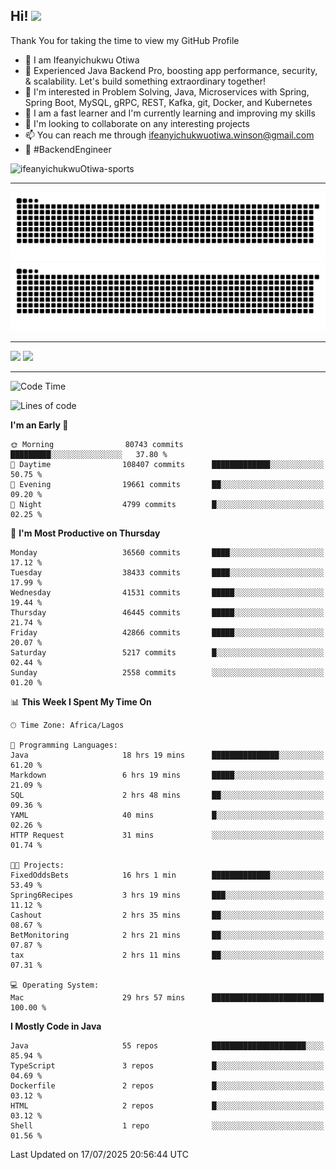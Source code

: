 <!-- BLOG-POST-LIST:START --><!-- BLOG-POST-LIST:END -->

## Hi! <img src="https://media.giphy.com/media/hvRJCLFzcasrR4ia7z/giphy.gif" width="4%"> 

Thank You for taking the time to view my GitHub Profile

- 👋 I am Ifeanyichukwu Otiwa
- 🚀 Experienced Java Backend Pro, boosting app performance, security, & scalability. Let's build something extraordinary together!
- 👀 I'm interested in Problem Solving, Java, Microservices with Spring, Spring Boot, MySQL, gRPC, REST, Kafka, git, Docker, and Kubernetes
- 🌱 I am a fast learner and I'm currently learning and improving my skills
- 💞️ I'm looking to collaborate on any interesting projects
- 📫 You can reach me through ifeanyichukwuotiwa.winson@gmail.com
- 🚀 #BackendEngineer

<p align="left" marginTop="10px"> <img src="https://komarev.com/ghpvc/?username=ifeanyichukwuOtiwa-sports&label=Profile%20views&color=0e75b6&style=for-the-badge" alt="ifeanyichukwuOtiwa-sports" /> </p>

***

<!--🐍📈SNAKEGRAPH / 🌐WEBSITE: https://github.com/Platane/snk -->
![github contribution grid snake animation](https://raw.githubusercontent.com/ifeanyichukwuOtiwa-sports/ifeanyichukwuOtiwa-sports/output/github-contribution-grid-snake-dark.svg#gh-dark-mode-only)![github contribution grid snake animation](https://raw.githubusercontent.com/ifeanyichukwuOtiwa-sports/ifeanyichukwuOtiwa-sports/output/github-contribution-grid-snake.svg#gh-light-mode-only)

***

<p float="left">
  <img float="left" src="https://github-readme-stats.vercel.app/api?username=ifeanyichukwuOtiwa-sports&count_private=true&include_all_commits=true&theme=react&show_icons=true" />
  <img float="right" src="https://github-readme-stats.vercel.app/api/top-langs/?username=ifeanyichukwuOtiwa-sports&layout=compact&show_icons=true&theme=react" /> 
</p>

***



<!--START_SECTION:waka-->
![Code Time](http://img.shields.io/badge/Code%20Time-3%2C971%20hrs%2023%20mins-blue)

![Lines of code](https://img.shields.io/badge/From%20Hello%20World%20I%27ve%20Written-58.2%20million%20lines%20of%20code-blue)

**I'm an Early 🐤** 

```text
🌞 Morning                80743 commits       █████████░░░░░░░░░░░░░░░░   37.80 % 
🌆 Daytime                108407 commits      █████████████░░░░░░░░░░░░   50.75 % 
🌃 Evening                19661 commits       ██░░░░░░░░░░░░░░░░░░░░░░░   09.20 % 
🌙 Night                  4799 commits        █░░░░░░░░░░░░░░░░░░░░░░░░   02.25 % 
```
📅 **I'm Most Productive on Thursday** 

```text
Monday                   36560 commits       ████░░░░░░░░░░░░░░░░░░░░░   17.12 % 
Tuesday                  38433 commits       ████░░░░░░░░░░░░░░░░░░░░░   17.99 % 
Wednesday                41531 commits       █████░░░░░░░░░░░░░░░░░░░░   19.44 % 
Thursday                 46445 commits       █████░░░░░░░░░░░░░░░░░░░░   21.74 % 
Friday                   42866 commits       █████░░░░░░░░░░░░░░░░░░░░   20.07 % 
Saturday                 5217 commits        █░░░░░░░░░░░░░░░░░░░░░░░░   02.44 % 
Sunday                   2558 commits        ░░░░░░░░░░░░░░░░░░░░░░░░░   01.20 % 
```


📊 **This Week I Spent My Time On** 

```text
🕑︎ Time Zone: Africa/Lagos

💬 Programming Languages: 
Java                     18 hrs 19 mins      ███████████████░░░░░░░░░░   61.20 % 
Markdown                 6 hrs 19 mins       █████░░░░░░░░░░░░░░░░░░░░   21.09 % 
SQL                      2 hrs 48 mins       ██░░░░░░░░░░░░░░░░░░░░░░░   09.36 % 
YAML                     40 mins             █░░░░░░░░░░░░░░░░░░░░░░░░   02.26 % 
HTTP Request             31 mins             ░░░░░░░░░░░░░░░░░░░░░░░░░   01.74 % 

🐱‍💻 Projects: 
FixedOddsBets            16 hrs 1 min        █████████████░░░░░░░░░░░░   53.49 % 
Spring6Recipes           3 hrs 19 mins       ███░░░░░░░░░░░░░░░░░░░░░░   11.12 % 
Cashout                  2 hrs 35 mins       ██░░░░░░░░░░░░░░░░░░░░░░░   08.67 % 
BetMonitoring            2 hrs 21 mins       ██░░░░░░░░░░░░░░░░░░░░░░░   07.87 % 
tax                      2 hrs 11 mins       ██░░░░░░░░░░░░░░░░░░░░░░░   07.31 % 

💻 Operating System: 
Mac                      29 hrs 57 mins      █████████████████████████   100.00 % 
```

**I Mostly Code in Java** 

```text
Java                     55 repos            █████████████████████░░░░   85.94 % 
TypeScript               3 repos             █░░░░░░░░░░░░░░░░░░░░░░░░   04.69 % 
Dockerfile               2 repos             █░░░░░░░░░░░░░░░░░░░░░░░░   03.12 % 
HTML                     2 repos             █░░░░░░░░░░░░░░░░░░░░░░░░   03.12 % 
Shell                    1 repo              ░░░░░░░░░░░░░░░░░░░░░░░░░   01.56 % 
```




 Last Updated on 17/07/2025 20:56:44 UTC
<!--END_SECTION:waka-->

<!--
<p align="center">
![trophy](https://github-profile-trophy.vercel.app/?username=ifeanyichukwuOtiwa-sports&theme=onedark) (https://github.com/ryo-ma/github-profile-trophy)
</p>
-->

<!---
ifeanyi-otiwa/ifeanyi-otiwa is a ✨ special ✨ repository because its `README.md` (this file) appears on your GitHub profile.
You can click the Preview link to take a look at your changes.
--->
